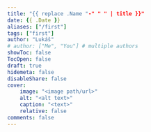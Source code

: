 ```yaml
---
title: "{{ replace .Name "-" " " | title }}"
date: {{ .Date }}
aliases: ["/first"]
tags: ["first"]
author: "Lukáš"
# author: ["Me", "You"] # multiple authors
showToc: false
TocOpen: false
draft: true
hidemeta: false
disableShare: false
cover:
    image: "<image path/url>"
    alt: "<alt text>"
    caption: "<text>"
    relative: false
comments: false
---
```

